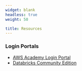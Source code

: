 ```yaml
---
widget: blank
headless: true
weight: 50

title: Resources
---
```


### Login Portals
* [AWS Academy Login Portal](http://awsacademy.instructure.com/)
* [Databricks Community Edition](http://community.cloud.databricks.com/)

